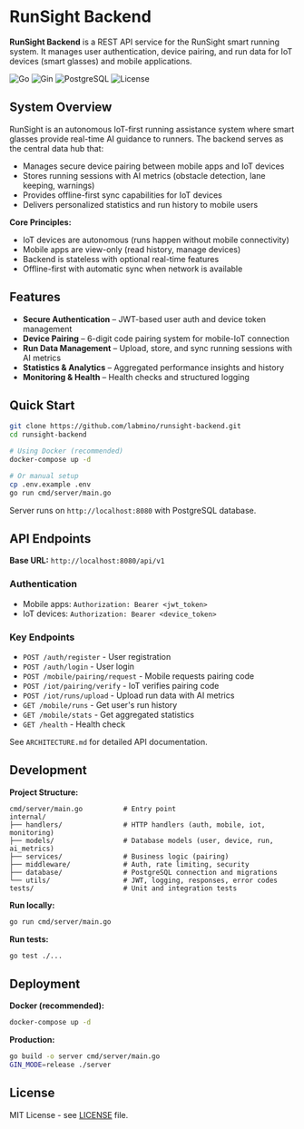 # RunSight Backend

**RunSight Backend** is a REST API service for the RunSight smart running system. It manages user authentication, device pairing, and run data for IoT devices (smart glasses) and mobile applications.

![Go](https://img.shields.io/badge/Go-1.25+-blue)
![Gin](https://img.shields.io/badge/Gin-v1.10-green)
![PostgreSQL](https://img.shields.io/badge/PostgreSQL-16+-blue)
![License](https://img.shields.io/badge/License-MIT-yellow)

## System Overview

RunSight is an autonomous IoT-first running assistance system where smart glasses provide real-time AI guidance to runners. The backend serves as the central data hub that:

- Manages secure device pairing between mobile apps and IoT devices
- Stores running sessions with AI metrics (obstacle detection, lane keeping, warnings)
- Provides offline-first sync capabilities for IoT devices
- Delivers personalized statistics and run history to mobile users

**Core Principles:**
- IoT devices are autonomous (runs happen without mobile connectivity)
- Mobile apps are view-only (read history, manage devices)
- Backend is stateless with optional real-time features
- Offline-first with automatic sync when network is available

## Features

* **Secure Authentication** – JWT-based user auth and device token management
* **Device Pairing** – 6-digit code pairing system for mobile-IoT connection
* **Run Data Management** – Upload, store, and sync running sessions with AI metrics
* **Statistics & Analytics** – Aggregated performance insights and history
* **Monitoring & Health** – Health checks and structured logging


## Quick Start

```bash
git clone https://github.com/labmino/runsight-backend.git
cd runsight-backend

# Using Docker (recommended)
docker-compose up -d

# Or manual setup
cp .env.example .env
go run cmd/server/main.go
```

Server runs on `http://localhost:8080` with PostgreSQL database.

## API Endpoints

**Base URL:** `http://localhost:8080/api/v1`

### Authentication
- Mobile apps: `Authorization: Bearer <jwt_token>`
- IoT devices: `Authorization: Bearer <device_token>`

### Key Endpoints
- `POST /auth/register` - User registration
- `POST /auth/login` - User login
- `POST /mobile/pairing/request` - Mobile requests pairing code
- `POST /iot/pairing/verify` - IoT verifies pairing code
- `POST /iot/runs/upload` - Upload run data with AI metrics
- `GET /mobile/runs` - Get user's run history
- `GET /mobile/stats` - Get aggregated statistics
- `GET /health` - Health check

See `ARCHITECTURE.md` for detailed API documentation.


## Development

**Project Structure:**
```
cmd/server/main.go          # Entry point
internal/
├── handlers/               # HTTP handlers (auth, mobile, iot, monitoring)
├── models/                 # Database models (user, device, run, ai_metrics)
├── services/               # Business logic (pairing)
├── middleware/             # Auth, rate limiting, security
├── database/               # PostgreSQL connection and migrations
└── utils/                  # JWT, logging, responses, error codes
tests/                      # Unit and integration tests
```

**Run locally:**
```bash
go run cmd/server/main.go
```

**Run tests:**
```bash
go test ./...
```

## Deployment

**Docker (recommended):**
```bash
docker-compose up -d
```

**Production:**
```bash
go build -o server cmd/server/main.go
GIN_MODE=release ./server
```

## License

MIT License - see [LICENSE](LICENSE) file.